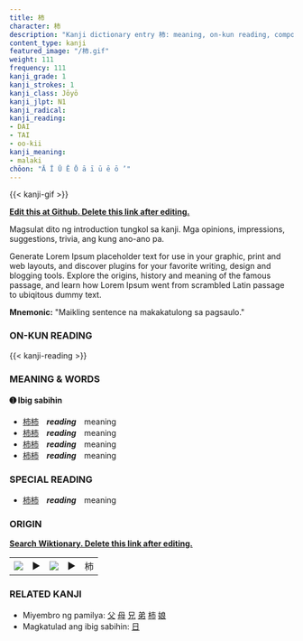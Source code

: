 ```yaml
---
title: 柿
character: 柿
description: "Kanji dictionary entry 柿: meaning, on-kun reading, compounds, origin, related kanji"
content_type: kanji
featured_image: "/柿.gif"
weight: 111
frequency: 111
kanji_grade: 1
kanji_strokes: 1
kanji_class: Jōyō
kanji_jlpt: N1
kanji_radical: 
kanji_reading: 
- DAI
- TAI
- oo-kii
kanji_meaning:
- malaki
chōon: "Ā Ī Ū Ē Ō ā ī ū ē ō ’"
---
```

[//]: # (Don't edit the line below. Kanji animated GIF code is automatically generated.)
{{< kanji-gif >}}

[//]: # (Edit below this line.)

**[Edit this at Github. Delete this link after editing.](https://github.com/tim0g/tim/tree/main/content/kanji/柿/index.md)**

Magsulat dito ng introduction tungkol sa kanji. Mga opinions, impressions, suggestions, trivia, ang kung ano-ano pa.

Generate Lorem Ipsum placeholder text for use in your graphic, print and web layouts, and discover plugins for your favorite writing, design and blogging tools. Explore the origins, history and meaning of the famous passage, and learn how Lorem Ipsum went from scrambled Latin passage to ubiqitous dummy text.
 
**Mnemonic:** "Maikling sentence na makakatulong sa pagsaulo."

### ON-KUN READING

[//]: # (Don't edit the line below. ON-KUN READING code is automatically generated.)
{{< kanji-reading >}}

### MEANING & WORDS

#### ➊ **Ibig sabihin**
  - [柿](../柿)[柿](../柿)　***reading***　meaning
  - [柿](../柿)[柿](../柿)　***reading***　meaning
  - [柿](../柿)[柿](../柿)　***reading***　meaning
  - [柿](../柿)[柿](../柿)　***reading***　meaning

### SPECIAL READING
  - [柿](../柿)[柿](../柿)　***reading***　meaning

### ORIGIN

**[Search Wiktionary. Delete this link after editing.](https://wiktionary.org/wiki/柿)**
<table class="kanji-table"><tr><td>
<img src="60px-柿-bronze.svg.png">
</td><td>▶</td><td>
<img src="60px-柿-oracle.svg.png">
</td><td>▶</td>
<td class="kanji-origin">柿</td>
</tr></table>

### RELATED KANJI
- Miyembro ng pamilya: [父](../父) [母](../母) [兄](../兄) [弟](../弟) [柿](../柿) [娘](../娘)
- Magkatulad ang ibig sabihin: [日](../日)
